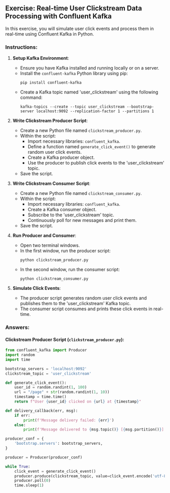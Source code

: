 ## Exercise: Real-time User Clickstream Data Processing with Confluent Kafka

In this exercise, you will simulate user click events and process them in real-time using Confluent Kafka in Python.

### Instructions:

1. **Setup Kafka Environment**:
   - Ensure you have Kafka installed and running locally or on a server.
   - Install the `confluent-kafka` Python library using pip:
     ```
     pip install confluent-kafka
     ```
   - Create a Kafka topic named 'user_clickstream' using the following command:
     ```
     kafka-topics --create --topic user_clickstream --bootstrap-server localhost:9092 --replication-factor 1 --partitions 1
     ```

2. **Write Clickstream Producer Script**:
   - Create a new Python file named `clickstream_producer.py`.
   - Within the script:
     - Import necessary libraries: `confluent_kafka`.
     - Define a function named `generate_click_event()` to generate random user click events.
     - Create a Kafka producer object.
     - Use the producer to publish click events to the 'user_clickstream' topic.
   - Save the script.

3. **Write Clickstream Consumer Script**:
   - Create a new Python file named `clickstream_consumer.py`.
   - Within the script:
     - Import necessary libraries: `confluent_kafka`.
     - Create a Kafka consumer object.
     - Subscribe to the 'user_clickstream' topic.
     - Continuously poll for new messages and print them.
   - Save the script.

4. **Run Producer and Consumer**:
   - Open two terminal windows.
   - In the first window, run the producer script:
     ```
     python clickstream_producer.py
     ```
   - In the second window, run the consumer script:
     ```
     python clickstream_consumer.py
     ```

5. **Simulate Click Events**:
   - The producer script generates random user click events and publishes them to the 'user_clickstream' Kafka topic.
   - The consumer script consumes and prints these click events in real-time.

### Answers:

#### Clickstream Producer Script (`clickstream_producer.py`):

```python
from confluent_kafka import Producer
import random
import time

bootstrap_servers = 'localhost:9092'
clickstream_topic = 'user_clickstream'

def generate_click_event():
    user_id = random.randint(1, 100)
    url = "/page" + str(random.randint(1, 10))
    timestamp = time.time()
    return f"User {user_id} clicked on {url} at {timestamp}"

def delivery_callback(err, msg):
    if err:
        print(f'Message delivery failed: {err}')
    else:
        print(f'Message delivered to {msg.topic()} [{msg.partition()}]')

producer_conf = {
    'bootstrap.servers': bootstrap_servers,
}

producer = Producer(producer_conf)

while True:
    click_event = generate_click_event()
    producer.produce(clickstream_topic, value=click_event.encode('utf-8'), callback=delivery_callback)
    producer.poll(0)
    time.sleep(1)
```